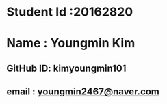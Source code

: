 # Student Id :20162820
# Name : Youngmin Kim
## GitHub ID: kimyoungmin101
## email : youngmin2467@naver.com

